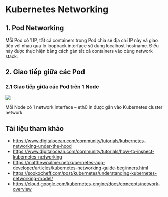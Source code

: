 # Kubernetes Networking

## 1. Pod Networking
Mỗi Pod có 1 IP, tất cả containers trong Pod chia sẻ địa chỉ IP này và giao tiếp với nhau qua lo loopback interface sử dụng localhost hostname. Điều này được thực hiện bằng cách gán tất cả containers vào cùng network stack.

## 2. Giao tiếp giữa các Pod
### 2.1 Giao tiếp giữa các Pod trên 1 Node

<img src=https://i.imgur.com/rNqXQUf.png>

Mỗi Node có 1 network interface – eth0 in được gắn vào Kubernetes cluster network. 














## Tài liệu tham khảo
- https://www.digitalocean.com/community/tutorials/kubernetes-networking-under-the-hood
- https://www.digitalocean.com/community/tutorials/how-to-inspect-kubernetes-networking
- https://matthewpalmer.net/kubernetes-app-developer/articles/kubernetes-networking-guide-beginners.html
- https://sookocheff.com/post/kubernetes/understanding-kubernetes-networking-model/
- https://cloud.google.com/kubernetes-engine/docs/concepts/network-overview
